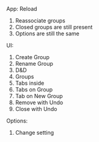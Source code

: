 App: Reload
  1. Reassociate groups
  2. Closed groups are still present
  3. Options are still the same

UI: 
1. Create Group
2. Rename Group
3. D&D
  1. Groups
  2. Tabs inside
  3. Tabs on Group
  4. Tab on New Group
5. Remove with Undo
6. Close with Undo

Options:
1. Change setting
